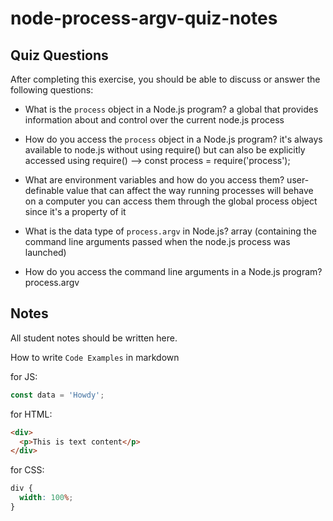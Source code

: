 # node-process-argv-quiz-notes

## Quiz Questions

After completing this exercise, you should be able to discuss or answer the following questions:

- What is the `process` object in a Node.js program?
  a global that provides information about and control over the current node.js process

- How do you access the `process` object in a Node.js program?
  it's always available to node.js without using require() but can also be explicitly accessed using require() --> const process = require('process');

- What are environment variables and how do you access them?
  user-definable value that can affect the way running processes will behave on a computer
  you can access them through the global process object since it's a property of it

- What is the data type of `process.argv` in Node.js?
  array (containing the command line arguments passed when the node.js process was launched)

- How do you access the command line arguments in a Node.js program?
  process.argv

## Notes

All student notes should be written here.

How to write `Code Examples` in markdown

for JS:

```javascript
const data = 'Howdy';
```

for HTML:

```html
<div>
  <p>This is text content</p>
</div>
```

for CSS:

```css
div {
  width: 100%;
}
```
